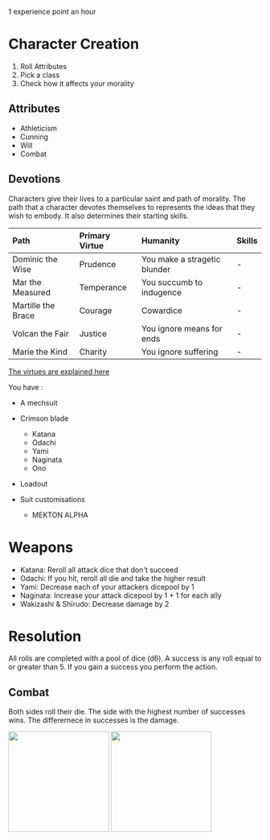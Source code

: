 




1 experience point an hour

# Character Creation

1. Roll Attributes
2. Pick a class
3. Check how it affects your morality

## Attributes

- Athleticism
- Cunning
- Will
- Combat

## Devotions

Characters give their lives to a particular saint and path of morality. The path that a character devotes themselves to represents the ideas that they wish to embody. It also determines their starting skills.

|Path|Primary Virtue|Humanity|Skills|
|:-|:-|:-|:-|
|Dominic the Wise|Prudence|You make a stragetic blunder|-|
|Mar the Measured|Temperance|You succumb to indugence|-|
|Martille the Brace|Courage|Cowardice|-|
|Volcan the Fair|Justice|You ignore means for ends|-|
|Marie the Kind|Charity|You ignore suffering|-|

[The virtues are explained here](lore.md)

You have :
- A mechsuit
- Crimson blade
  - Katana
  - Odachi
  - Yami
  - Naginata
  - Ono

- Loadout
- Suit customisations
  - MEKTON ALPHA

# Weapons

- Katana: Reroll all attack dice that don't succeed
- Odachi: If you hit, reroll all die and take the higher result
- Yami: Decrease each of your attackers dicepool by 1
- Naginata: Increase your attack dicepool by 1 + 1 for each ally
- Wakizashi & Shīrudo: Decrease damage by 2

# Resolution

All rolls are completed with a pool of dice (d6). A success is any roll equal to or greater than 5. If you gain a success you perform the action.

## Combat

Both sides roll their die. The side with the highest number of successes wins. The differernece in successes is the damage.





<img src="https://images-wixmp-ed30a86b8c4ca887773594c2.wixmp.com/f/5ed10a0c-10dc-4e71-9017-8653fc86153a/dcbkys8-bd6a04bd-e142-4426-b11f-45ae79c4ea6c.jpg?token=eyJ0eXAiOiJKV1QiLCJhbGciOiJIUzI1NiJ9.eyJpc3MiOiJ1cm46YXBwOjdlMGQxODg5ODIyNjQzNzNhNWYwZDQxNWVhMGQyNmUwIiwic3ViIjoidXJuOmFwcDo3ZTBkMTg4OTgyMjY0MzczYTVmMGQ0MTVlYTBkMjZlMCIsImF1ZCI6WyJ1cm46c2VydmljZTpmaWxlLmRvd25sb2FkIl0sIm9iaiI6W1t7InBhdGgiOiIvZi81ZWQxMGEwYy0xMGRjLTRlNzEtOTAxNy04NjUzZmM4NjE1M2EvZGNia3lzOC1iZDZhMDRiZC1lMTQyLTQ0MjYtYjExZi00NWFlNzljNGVhNmMuanBnIn1dXX0.QAIv95hwE1tBrrE7R1DTmOm5jbGgBLdOCwb-56s1kWw" width="200">


<img src="https://cdna.artstation.com/p/assets/images/images/021/319/432/large/deiv-calviz-david-villegas-jaeger-philippines-carabao.jpg?1571219781" width="200">